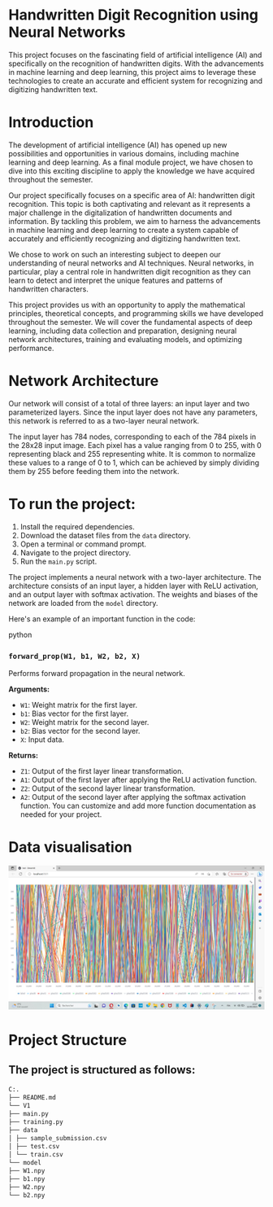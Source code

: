 ﻿# Handwritten Digit Recognition using Neural Networks
This project focuses on the fascinating field of artificial intelligence (AI) and specifically on the recognition of handwritten digits. With the advancements in machine learning and deep learning, this project aims to leverage these technologies to create an accurate and efficient system for recognizing and digitizing handwritten text.

# Introduction
The development of artificial intelligence (AI) has opened up new possibilities and opportunities in various domains, including machine learning and deep learning. As a final module project, we have chosen to dive into this exciting discipline to apply the knowledge we have acquired throughout the semester.

Our project specifically focuses on a specific area of AI: handwritten digit recognition. This topic is both captivating and relevant as it represents a major challenge in the digitalization of handwritten documents and information. By tackling this problem, we aim to harness the advancements in machine learning and deep learning to create a system capable of accurately and efficiently recognizing and digitizing handwritten text.

We chose to work on such an interesting subject to deepen our understanding of neural networks and AI techniques. Neural networks, in particular, play a central role in handwritten digit recognition as they can learn to detect and interpret the unique features and patterns of handwritten characters.

This project provides us with an opportunity to apply the mathematical principles, theoretical concepts, and programming skills we have developed throughout the semester. We will cover the fundamental aspects of deep learning, including data collection and preparation, designing neural network architectures, training and evaluating models, and optimizing performance.

# Network Architecture
Our network will consist of a total of three layers: an input layer and two parameterized layers. Since the input layer does not have any parameters, this network is referred to as a two-layer neural network.

The input layer has 784 nodes, corresponding to each of the 784 pixels in the 28x28 input image. Each pixel has a value ranging from 0 to 255, with 0 representing black and 255 representing white. It is common to normalize these values to a range of 0 to 1, which can be achieved by simply dividing them by 255 before feeding them into the network.

# To run the project:

1. Install the required dependencies.
2. Download the dataset files from the `data` directory.
3. Open a terminal or command prompt.
4. Navigate to the project directory.
5. Run the `main.py` script.

The project implements a neural network with a two-layer architecture. The architecture consists of an input layer, a hidden layer with ReLU activation, and an output layer with softmax activation. The weights and biases of the network are loaded from the `model` directory.

Here's an example of an important function in the code:

python
### `forward_prop(W1, b1, W2, b2, X)`

Performs forward propagation in the neural network.

**Arguments:**

- `W1`: Weight matrix for the first layer.
- `b1`: Bias vector for the first layer.
- `W2`: Weight matrix for the second layer.
- `b2`: Bias vector for the second layer.
- `X`: Input data.

**Returns:**

- `Z1`: Output of the first layer linear transformation.
- `A1`: Output of the first layer after applying the ReLU activation function.
- `Z2`: Output of the second layer linear transformation.
- `A2`: Output of the second layer after applying the softmax activation function.
You can customize and add more function documentation as needed for your project.

# Data visualisation
![data_visualization](demo/data.jpeg)


# Project Structure

## The project is structured as follows:
```
C:.
├── README.md
└── V1
├── main.py
├── training.py
├── data
│ ├── sample_submission.csv
│ ├── test.csv
│ └── train.csv
└── model
├── W1.npy
├── b1.npy
├── W2.npy
└── b2.npy
```






